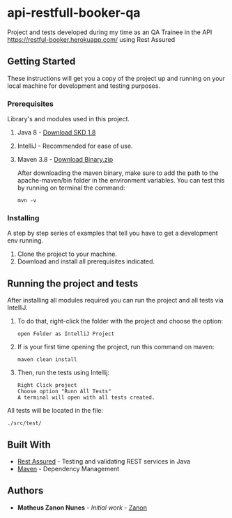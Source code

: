# api-restfull-booker-qa
Project and tests developed during my time as an QA Trainee in the API https://restful-booker.herokuapp.com/ using Rest Assured


## Getting Started
These instructions will get you a copy of the project up and running on your local machine for development and testing purposes. 

### Prerequisites
Library's and modules used in this project.

1. Java 8 - [Download SKD 1.8](https://www.oracle.com/br/java/technologies/javase/javase-jdk8-downloads.html)
2. IntelliJ - Recommended for ease of use.
3. Maven 3.8 - [Download Binary.zip](https://ftp.unicamp.br/pub/apache/maven/maven-3/3.8.1/binaries/apache-maven-3.8.1-bin.zip)
   
   After downloading the maven binary, make sure to add the path 
   to the apache-maven/bin folder in the environment variables.
   You can test this by running on terminal the command:
      ```
      mvn -v
      ```

### Installing
A step by step series of examples that tell you have to get a development env running.
1. Clone the project to your machine.
2. Download and install all prerequisites indicated.

## Running the project and tests
After installing all modules required you can run the project and all tests via IntelliJ.
1. To do that, right-click the folder with the project and choose the option: 
   ```
   open Folder as IntelliJ Project
   ```

2. If is your first time opening the project, run this command on maven:
   ```
   maven clean install
   ```
3. Then, run the tests using Intellij:
   ```
   Right Click project 
   Choose option "Runn All Tests"
   A terminal will open with all tests created.
   ```
   
All tests will be located in the file: 
```
./src/test/
```

## Built With
* [Rest Assured](https://rest-assured.io/) - Testing and validating REST services in Java
* [Maven](https://maven.apache.org/) - Dependency Management

## Authors
* **Matheus Zanon Nunes** - *Initial work* - [Zanon](https://github.com/zanon005)

